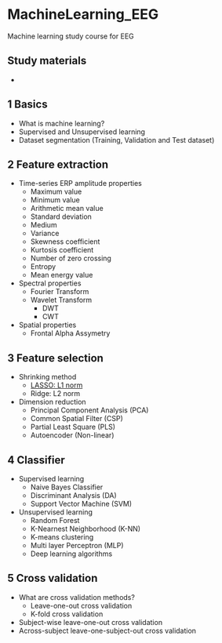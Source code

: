 # MachineLearning_EEG
Machine learning study course for EEG

## Study materials
-

## 1 Basics
- What is machine learning?
- Supervised and Unsupervised learning
- Dataset segmentation (Training, Validation and Test dataset)

## 2 Feature extraction
- Time-series ERP amplitude properties
  - Maximum value
  - Minimum value
  - Arithmetic mean value
  - Standard deviation
  - Medium
  - Variance
  - Skewness coefficient
  - Kurtosis coefficient
  - Number of zero crossing
  - Entropy
  - Mean energy value
- Spectral properties
  - Fourier Transform
  - Wavelet Transform
    - DWT
    - CWT
- Spatial properties
  - Frontal Alpha Assymetry

## 3 Feature selection
- Shrinking method
  - [LASSO: L1 norm](http://blueskyvision.tistory.com/193)
  - Ridge: L2 norm
- Dimension reduction
  - Principal Component Analysis (PCA)
  - Common Spatial Filter (CSP)
  - Partial Least Square (PLS)
  - Autoencoder (Non-linear)

## 4 Classifier
- Supervised learning
  - Naive Bayes Classifier
  - Discriminant Analysis (DA)
  - Support Vector Machine (SVM)
- Unsupervised learning
  - Random Forest
  - K-Nearnest Neighborhood (K-NN)
  - K-means clustering
  - Multi layer Perceptron (MLP)
  - Deep learning algorithms

## 5 Cross validation
 - What are cross validation methods?
   - Leave-one-out cross validation
   - K-fold cross validation
 - Subject-wise leave-one-out cross validation
 - Across-subject leave-one-subject-out cross validation
